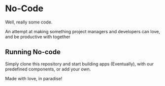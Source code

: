 # No-Code

Well, really some code.

An attempt at making something project managers and developers can love, and be productive with together

## Running No-code
Simply clone this repository and start building apps (Eventually), with our predefined components, or add your own.


Made with love, in paradise!
